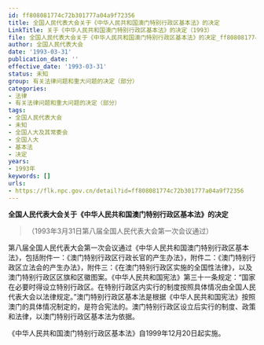 ```yaml
---
id: ff808081774c72b301777a04a9f72356
title: 全国人民代表大会关于《中华人民共和国澳门特别行政区基本法》的决定
LinkTitle: 关于《中华人民共和国澳门特别行政区基本法》的决定（1993）
file: 全国人民代表大会关于《中华人民共和国澳门特别行政区基本法》的决定_ff808081774c72b301777a04a9f72356.docx
author: 全国人民代表大会
date: '1993-03-31'
publication_date: ''
effective_date: '1993-03-31'
status: 未知
group: 有关法律问题和重大问题的决定（部分）
categories:
- 法律
- 有关法律问题和重大问题的决定（部分）
tags:
- 全国人民代表大会
- 未知
- 全国人大及其常委会
- 全国人大
- 基本法
- 决定
years:
- 1993年
keywords: []
urls:
- https://flk.npc.gov.cn/detail?id=ff808081774c72b301777a04a9f72356
---
```


**全国人民代表大会关于《中华人民共和国澳门特别行政区基本法》的决定**

> （1993年3月31日第八届全国人民代表大会第一次会议通过）

第八届全国人民代表大会第一次会议通过《中华人民共和国澳门特别行政区基本法》，包括附件一：《澳门特别行政区行政长官的产生办法》，附件二：《澳门特别行政区立法会的产生办法》，附件三：《在澳门特别行政区实施的全国性法律》，以及澳门特别行政区区旗和区徽图案。《中华人民共和国宪法》第三十一条规定：“国家在必要时得设立特别行政区。在特别行政区内实行的制度按照具体情况由全国人民代表大会以法律规定。”澳门特别行政区基本法是根据《中华人民共和国宪法》按照澳门的具体情况制定的，是符合宪法的。澳门特别行政区设立后实行的制度、政策和法律，以澳门特别行政区基本法为依据。

《中华人民共和国澳门特别行政区基本法》自1999年12月20日起实施。
